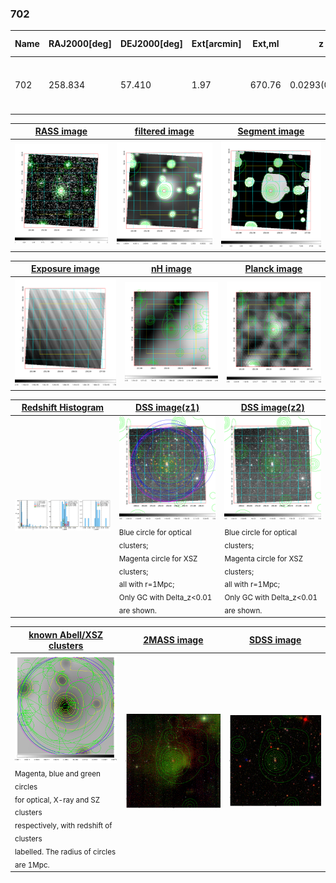 <div STYLE="page-break-after: always;"></div>

### 702

|Name|RAJ2000[deg]|DEJ2000[deg] |Ext[arcmin]| Ext,ml | z | z_src| C|GC(XSZ,Delta_z<0.01)| GC(OPT,Delta_z<0.01)|GC| R_sig[arcmin] | R500[arcmin] | R500[Mpc]| CRsig[c/s] | CR500[c/s] |L500[1E44 erg/s]|F500[1E-12 erg/s/cm^2]| M500[1E14 Msun]|Tx[keV]|Cnt_sig|Beta|Rc[arcmin]|Comment|Alias|
|---|---|---|---|---|---|------|---|--------|---------|----------|---|---|---|---|---|---|---|---|---|---|---|---|---|---|
|702| 258.834| 57.410| 1.97| 670.76| 0.0293(0.005)| z1, z_xsz| B| MCXC, PSZ2, Tar| N| MCXC, N, PSZ2, Tak, Tar, W| 28.650| 20.197| 0.711| 0.754(0.038)| 0.718(0.037)| 0.260(0.008)| 13.215(0.404)| 1.05(0.02)| 2.23(0.02)| 1282.0| 0.648(-0.016+0.017)| 2.704(-0.169+0.180)| -| k212|

|[RASS image](../image/702/702_img.pdf)|[filtered image](../image/702/702_fil.pdf)|[Segment image](../image/702/702_seg.pdf)|
|-------------------|--------------------|-------------------|
| <img src="../image/702/702_img.png" width="300">  | <img src="../image/702/702_fil.png" width="300">   | <img src="../image/702/702_seg.png" width="300">  |

|[Exposure image](../image/702/702_mex.pdf)| [nH image](../image/702/702_nh.pdf)| [Planck image](../image/702/702_p.pdf)|
|-------------------|--------------------|-------------------|
|<img src="../image/702/702_mex.png" width="300">   | <img src="../image/702/702_nh.png" width="300">    | <img src="../image/702/702_p.png" width="300"> |

|[Redshift Histogram](../image/702/702_zg.pdf) | [DSS image(z1)](../image/702/702_dss_z1.pdf)      |  [DSS image(z2)](../image/702/702_dss_z2.pdf)    |
|-------------------|--------------------|-------------------|
|<img src="../image/702/702_zg.png" width="300"> |<img src="../image/702/702_dss_z1.png" width="300"> <sub><br>Blue circle for optical clusters; <br>Magenta circle for XSZ clusters; <br>all with r=1Mpc; <br>Only GC with Delta_z<0.01 are shown. </sub>| <img src="../image/702/702_dss_z2.png" width="300"><sub><br>Blue circle for optical clusters; <br>Magenta circle for XSZ clusters; <br>all with r=1Mpc; <br>Only GC with Delta_z<0.01 are shown. </sub> |

|[known Abell/XSZ clusters](../image/702/702_gc.pdf) | [2MASS image](../image/702/702_2mass.pdf)      |[SDSS image](../image/702/702_sdss.pdf)   |
|-------------------|-------------------|-------------------|
|<img src=../image/702/702_gc.png width="300"> <br><sub>Magenta, blue and green circles <br>for optical, X-ray and SZ clusters <br>respectively, with redshift of clusters <br>labelled. The radius of circles <br>are 1Mpc.</sub>|<img src="../image/702/702_2mass.png" width="300">  | <img src="../image/702/702_sdss.png" width="300">  |




